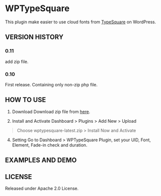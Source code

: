WPTypeSquare
============
This plugin make easier to use cloud fonts from [TypeSquare](http://typesquare.com) on WordPress.

VERSION HISTORY
----------------
### 0.11
add zip file.

### 0.10
First release.
Containing only non-zip php file.

HOW TO USE
----------------
1. Download
Download zip file from [here](https://github.com/kanzmrsw/WPTypeSquare/blob/master/wptypesquare-latest.zip?raw=true).

2. Install and Activate
Dashboard > Plugins > Add New > Upload
> Choose wptypesquare-latest.zip > Install Now and Activate 

4. Setting
Go to Dashboard > WPTypeSquare Plugin,
set your UID, Font, Element, Fade-in check and duration.

EXAMPLES AND DEMO
----------------


LICENSE
----------------
Released under Apache 2.0 License.